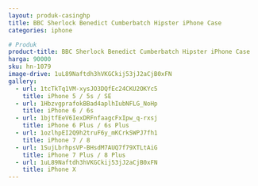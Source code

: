 ```yaml
---
layout: produk-casinghp
title: BBC Sherlock Benedict Cumberbatch Hipster iPhone Case
categories: iphone

# Produk
product-title: BBC Sherlock Benedict Cumberbatch Hipster iPhone Case
harga: 90000
sku: hn-1079
image-drive: 1uL89Naftdh3hVKGCkij53jJ2aCjB0xFN
gallery:
  - url: 1tcTkTq1VM-xysJO3DQfEc24CKU2OKYc5
    title: iPhone 5 / 5s / SE
  - url: 1HbzvgprafokBBad4aplhIubNFLG_NoHp
    title: iPhone 6 / 6s
  - url: 1bjtfEeV6IexDRFnfaagcFxIpw_q-rxsj
    title: iPhone 6 Plus / 6s Plus
  - url: 1ozlhpEI2Q9h2truF6y_mKCrkSWPJ7fh1
    title: iPhone 7 / 8
  - url: 1SujLbrhpsVP-BHsdM7AUQ7f79XTLtAiG
    title: iPhone 7 Plus / 8 Plus
  - url: 1uL89Naftdh3hVKGCkij53jJ2aCjB0xFN
    title: iPhone X
---
```


